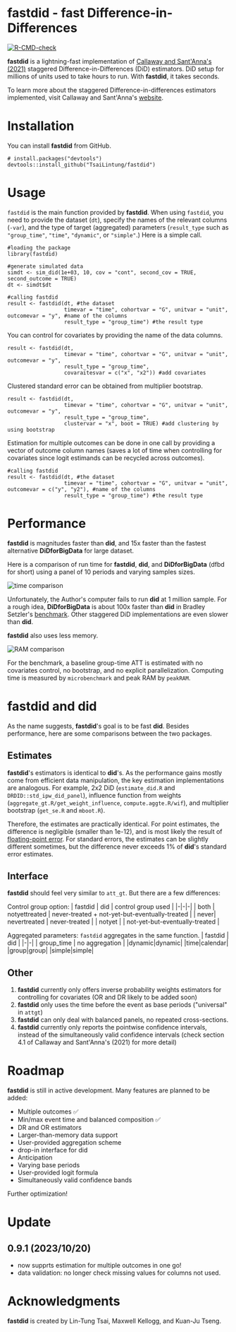 # fastdid - fast Difference-in-Differences

  <!-- badges: start -->
  [![R-CMD-check](https://github.com/TsaiLintung/fastdid/actions/workflows/R-CMD-check.yaml/badge.svg)](https://github.com/TsaiLintung/fastdid/actions/workflows/R-CMD-check.yaml)
  <!-- badges: end -->

**fastdid** is a lightning-fast implementation of [Callaway and Sant'Anna's (2021)](https://www.sciencedirect.com/science/article/pii/S0304407620303948) staggered Difference-in-Differences (DiD) estimators. DiD setup for millions of units used to take hours to run. With **fastdid**, it takes seconds. 

To learn more about the staggered Difference-in-differences estimators implemented, visit Callaway and Sant'Anna's [website](https://bcallaway11.github.io/did/articles/did-basics.html).

# Installation

You can install **fastdid** from GitHub.

```
# install.packages("devtools")
devtools::install_github("TsaiLintung/fastdid")
```

# Usage

`fastdid` is the main function provided by **fastdid**. When using `fastdid`, you need to provide the dataset (`dt`), specify the names of the relevant columns (`-var`), and the type of target (aggregated) parameters (`result_type` such as `"group_time"`, `"time"`, `"dynamic"`, or `"simple"`.) Here is a simple call. 

```
#loading the package
library(fastdid)

#generate simulated data
simdt <- sim_did(1e+03, 10, cov = "cont", second_cov = TRUE, second_outcome = TRUE)
dt <- simdt$dt

#calling fastdid
result <- fastdid(dt, #the dataset
                  timevar = "time", cohortvar = "G", unitvar = "unit", outcomevar = "y", #name of the columns
                  result_type = "group_time") #the result type
```

You can control for covariates by providing the name of the data columns. 

```
result <- fastdid(dt, 
                  timevar = "time", cohortvar = "G", unitvar = "unit", outcomevar = "y",
                  result_type = "group_time",
                  covaraitesvar = c("x", "x2")) #add covariates
```

Clustered standard error can be obtained from multiplier bootstrap. 

```
result <- fastdid(dt,
                  timevar = "time", cohortvar = "G", unitvar = "unit", outcomevar = "y",
                  result_type = "group_time",
                  clustervar = "x", boot = TRUE) #add clustering by using bootstrap
```

Estimation for multiple outcomes can be done in one call by providing a vector of outcome column names (saves a lot of time when controlling for covariates since logit estimands can be recycled across outcomes). 

```
#calling fastdid
result <- fastdid(dt, #the dataset
                  timevar = "time", cohortvar = "G", unitvar = "unit", outcomevar = c("y", "y2"), #name of the columns
                  result_type = "group_time") #the result type
```

# Performance

**fastdid** is magnitudes faster than **did**, and 15x faster than the fastest alternative **DiDforBigData** for large dataset. 

Here is a comparison of run time for **fastdid**, **did**, and **DiDforBigData** (dfbd for short) using a panel of 10 periods and varying samples sizes.

![time comparison](https://i.imgur.com/s5v32Rw.png)

Unfortunately, the Author's computer fails to run **did** at 1 million sample. For a rough idea, **DiDforBigData** is about 100x faster than **did** in Bradley Setzler's [benchmark](https://setzler.github.io/DiDforBigData/articles/Background.html). Other staggered DiD implementations are even slower than **did**. 

**fastdid** also uses less memory.

![RAM comparison](https://i.imgur.com/7emkgOz.png)

For the benchmark, a baseline group-time ATT is estimated with no covariates control, no bootstrap, and no explicit parallelization. Computing time is measured by `microbenchmark` and peak RAM by `peakRAM`.

# **fastdid** and **did**

As the name suggests, **fastdid**'s goal is to be fast **did**. Besides performance, here are some comparisons between the two packages.

## Estimates

**fastdid**'s estimators is identical to **did**'s. As the performance gains mostly come from efficient data manipulation, the key estimation implementations are analogous. For example, 2x2 DiD (`estimate_did.R` and `DRDID::std_ipw_did_panel`), influence function from weights (`aggregate_gt.R/get_weight_influence`, `compute.aggte.R/wif`), and multiplier bootstrap (`get_se.R` and `mboot.R`).

Therefore, the estimates are practically identical. For point estimates, the difference is negligible (smaller than 1e-12), and is most likely the result of [floating-point error](https://en.wikipedia.org/wiki/Floating-point_error_mitigation). For standard errors, the estimates can be slightly different sometimes, but the difference never exceeds 1\% of **did**'s standard error estimates. 

## Interface

**fastdid** should feel very similar to `att_gt`. But there are a few differences:

Control group option: 
| fastdid | did | control group used |
|-|-|-|
| both | notyettreated | never-treated + not-yet-but-eventually-treated |
| never| nevertreated  | never-treated |
| notyet | | not-yet-but-eventually-treated |

Aggregated parameters: `fastdid` aggregates in the same function.
| fastdid | did |
|-|-|
| group_time | no aggregation |
|dynamic|dynamic|
|time|calendar|
|group|group|
|simple|simple|

## Other

1. **fastdid** currently only offers inverse probability weights estimators for controlling for covariates (OR and DR likely to be added soon)
2. **fastdid** only uses the time before the event as base periods ("universal" in `attgt`)
3. **fastdid** can only deal with balanced panels, no repeated cross-sections.
4. **fastdid** currently only reports the pointwise confidence intervals, instead of the simultaneously valid confidence intervals (check section 4.1 of Callaway and Sant'Anna's (2021) for more detail)

# Roadmap

**fastdid** is still in active development. Many features are planned to be added:

- Multiple outcomes :white_check_mark:
- Min/max event time and balanced composition :white_check_mark:
- DR and OR estimators
- Larger-than-memory data support
- User-provided aggregation scheme
- drop-in interface for did
- Anticipation
- Varying base periods
- User-provided logit formula
- Simultaneously valid confidence bands

Further optimization!

# Update

## 0.9.1 (2023/10/20)

- now supprts estimation for multiple outcomes in one go! 
- data validation: no longer check missing values for columns not used. 

# Acknowledgments

**fastdid** is created by Lin-Tung Tsai, Maxwell Kellogg, and Kuan-Ju Tseng. 


